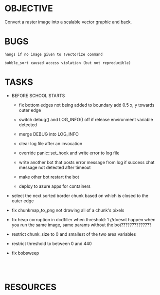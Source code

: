 
# OBJECTIVE
Convert a raster image into a scalable vector graphic and back.

# BUGS
    hangs if no image given to !vectorize command

    bubble_sort caused access violation (but not reproducible)

# TASKS

- BEFORE SCHOOL STARTS
    - fix bottom edges not being added to boundary
        add 0.5 x, y towards outer edge

    - switch debug() and LOG_INFO() off if release environment variable detected

    - merge DEBUG into LOG_INFO

    - clear log file after an invocation

    - override panic::set_hook and write error to log file

    - write another bot that posts error message from log
        if success chat message not detected after timeout

    - make other bot restart the bot

    - deploy to azure apps for containers

- select the next sorted border chunk based on which is closed to the outer edge

- fix chunkmap_to_png not drawing all of a chunk's pixels

- fix heap corruption in dcdfiller when threshold: 1
    //doesnt happen when you run the same image, same params without the bot??????????????

- restrict chunk_size to 0 and smallest of the two area variables

- restrict threshold to between 0 and 440

- fix bobsweep

<br>
<br>

# RESOURCES
